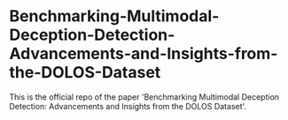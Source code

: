# Benchmarking-Multimodal-Deception-Detection-Advancements-and-Insights-from-the-DOLOS-Dataset
This is the official repo of the paper 'Benchmarking Multimodal Deception Detection: Advancements and Insights from the DOLOS Dataset'.
